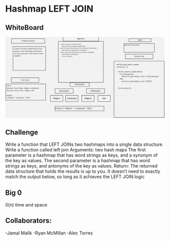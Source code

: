 # Hashmap LEFT JOIN

## WhiteBoard
![challenge33whiteboard](python/docs/hashtable_left_join/challenge33.png)
## Challenge
Write a function that LEFT JOINs two hashmaps into a single data structure.
Write a function called left join
Arguments: two hash maps
The first parameter is a hashmap that has word strings as keys, and a synonym of the key as values.
The second parameter is a hashmap that has word strings as keys, and antonyms of the key as values.
Return: The returned data structure that holds the results is up to you. It doesn’t need to exactly match the output below, so long as it achieves the LEFT JOIN logic

## Big 0
0(n) time and space
## Collaborators:
-Jamal Malik
-Ryan McMillan
-Alec Torres
